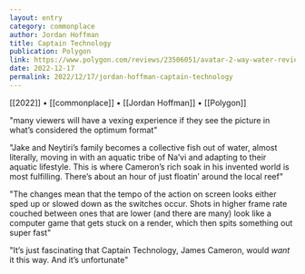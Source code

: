 ```yaml
---
layout: entry
category: commonplace
author: Jordan Hoffman
title: Captain Technology
publication: Polygon
link: https://www.polygon.com/reviews/23506051/avatar-2-way-water-review-james-cameron
date: 2022-12-17
permalink: 2022/12/17/jordan-hoffman-captain-technology
---
```


[[2022]] • [[commonplace]] • [[Jordan Hoffman]] • [[Polygon]]

"many viewers will have a vexing experience if they see the picture in what’s considered the optimum format"

"Jake and Neytiri’s family becomes a collective fish out of water, almost literally, moving in with an aquatic tribe of Na’vi and adapting to their aquatic lifestyle. This is where Cameron’s rich soak in his invented world is most fulfilling. There’s about an hour of just floatin’ around the local reef"

"The changes mean that the tempo of the action on screen looks either sped up or slowed down as the switches occur. Shots in higher frame rate couched between ones that are lower (and there are many) look like a computer game that gets stuck on a render, which then spits something out super fast"

"It’s just fascinating that Captain Technology, James Cameron, would *want* it this way. And it’s unfortunate"
